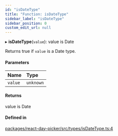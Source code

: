 ```yaml
---
id: "isDateType"
title: "Function: isDateType"
sidebar_label: "isDateType"
sidebar_position: 0
custom_edit_url: null
---
```


▸ **isDateType**(`value`): value is Date

Returns true if `value` is a Date type.

#### Parameters

| Name | Type |
| :------ | :------ |
| `value` | `unknown` |

#### Returns

value is Date

#### Defined in

[packages/react-day-picker/src/types/isDateType.ts:4](https://github.com/gpbl/react-day-picker/blob/6bc3b9d0/packages/react-day-picker/src/types/isDateType.ts#L4)
